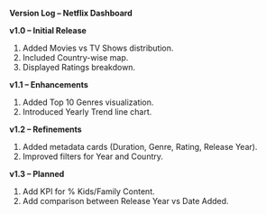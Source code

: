 ****Version Log – Netflix Dashboard****

**v1.0 – Initial Release**
1. Added Movies vs TV Shows distribution.
2. Included Country-wise map.
3. Displayed Ratings breakdown.

**v1.1 – Enhancements**
1. Added Top 10 Genres visualization.
2. Introduced Yearly Trend line chart.

**v1.2 – Refinements**
1. Added metadata cards (Duration, Genre, Rating, Release Year).
2. Improved filters for Year and Country.

**v1.3 – Planned**
1. Add KPI for % Kids/Family Content.
2. Add comparison between Release Year vs Date Added.
